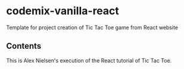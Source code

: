 # codemix-vanilla-react
Template for project creation of Tic Tac Toe game from React website

## Contents

This is Alex Nielsen's execution of the React tutorial of Tic Tac Toe.